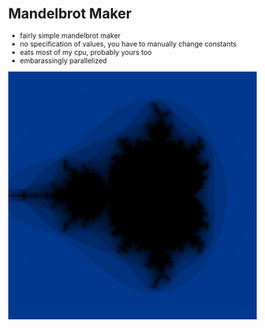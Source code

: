 # Mandelbrot Maker
* fairly simple mandelbrot maker
* no specification of values, you have to manually change constants
* eats most of my cpu, probably yours too
* embarassingly parallelized

![Example Mandelbrot Image, 10k by 10k pixels, 1024 iterations, histogram colored](example.png "Example Mandelbrot Image, 10k by 10k pixels, 1024 iterations, histogram colored")